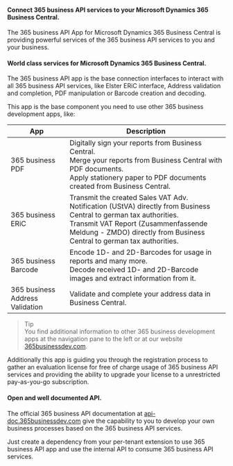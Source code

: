 #### Connect 365 business API services to your Microsoft Dynamics 365 Business Central. ####
The 365 business API App for Microsoft Dynamics 365 Business Central is providing powerful services of the 365 business API services to you and your business.

#### World class services for Microsoft Dynamics 365 Business Central. ####
The 365 business API app is the base connection interfaces to interact with all 365 business API services, like Elster ERiC interface, Address validation and completion, PDF manipulation or Barcode creation and decoding.

This app is the base component you need to use other 365 business development apps, like:

| App | Description |
| --- | --- |
| 365 business PDF | Digitally sign your reports from Business Central.<br>Merge your reports from Business Central with PDF documents.<br>Apply stationery paper to PDF documents created from Business Central. |
|365 business ERiC | Transmit the created Sales VAT Adv. Notification (UStVA) directly from Business Central to german tax authorities.<br>Transmit VAT Report (Zusammenfassende Meldung - ZMDO) directly from Business Central to german tax authorities.|
| 365 business Barcode | Encode 1D- and 2D-Barcodes for usage in reports and many more.<br>Decode received 1D- and 2D-Barcode images and extract information from it. |
| 365 business Address Validation | Validate and complete your address data in Business Central. |

> Tip<br>You find additional information to other 365 business development apps at the navigation pane to the left or at our website [365businessdev.com](365businessdev.com).

Additionally this app is guiding you through the registration process to gather an evaluation license for free of charge usage of 365 business API services and providing the ability to upgrade your license to a unrestricted pay-as-you-go subscription.

#### Open and well documented API. ####
The official 365 business API documentation at [api-doc.365businessdev.com](api-doc.365businessdev.com) give the capability to you to develop your own business processes based on the 365 business API services.

Just create a dependency from your per-tenant extension to use 365 business API app and use the internal API to consume 365 business API services.